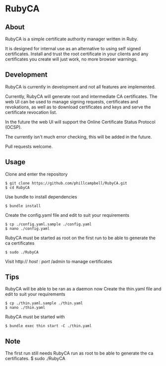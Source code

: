 # RubyCA

## About
RubyCA is a simple certificate authority manager written in Ruby.

It is designed for internal use as an alternative to using self signed certificates. Install and trust the root certificate in your clients and any certificates you create will just work, no more browser warnings.

## Development
RubyCA is currently in development and not all features are implemented. 

Currently, RubyCA will generate root and intermediate CA certificates. The web UI can be used to manage signing requests, certificates and revokations, as well as to download certificates and keys and serve the certificate revocation list. 

In the future the web UI will support the Online Certificate Status Protocol (OCSP).

The currently isn't much error checking, this will be added in the future.

Pull requests welcome.

## Usage

Clone and enter the repository

    $ git clone https://github.com/phillcampbell/RubyCA.git
    $ cd RubyCA

Use bundle to install dependencies

    $ bundle install
    
Create the config.yaml file and edit to suit your requirements

    $ cp ./config.yaml.sample ./config.yaml
    $ nano ./config.yaml

RubyCA must be started as root on the first run to be able to generate the ca certificates

    $ sudo ./RubyCA
    
Visit http:// *host* : *port* /admin to manage certificates

## Tips

RubyCA will be able to be ran as a daemon now
Create the thin.yaml file and edit to suit your requirements

    $ cp ./thin.yaml.sample ./thin.yaml
    $ nano ./thin.yaml
    
RubyCA must be started with

    $ bundle exec thin start -C ./thin.yaml

## Note

The first run still needs RubyCA run as root to be able to generate the ca certificates.
    $ sudo ./RubyCA